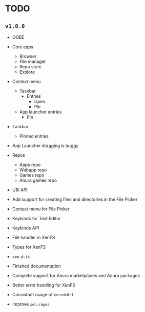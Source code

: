 # TODO
## `v1.0.0`
- OOBE 

- Core apps
    - Browser
    - File manager
    - Repo store
    - Explore

- Context menu
    - Taskbar
        - Entries
            - Open
            - Pin
    - App launcher entries
        - Pin

- Taskbar
    - Pinned entries
    
- App Launcher dragging is buggy

- Repos
    - Apps repo
    - Webapp repo
    - Games repo
    - Anura games repo

- URI API
- Add support for creating files and directories in the File Picker
- Context menu for File Picker
- Keybinds for Text Editor
- Keybinds API
- File handler in XenFS
- Types for XenFS
- `xen.d.ts`
- Finished documentation
- Complete support for Anura marketplaces and Anura packages
- Better error handling for XenFS
- Consistant usage of `encodeUrl`
- Improve `xen.repos`